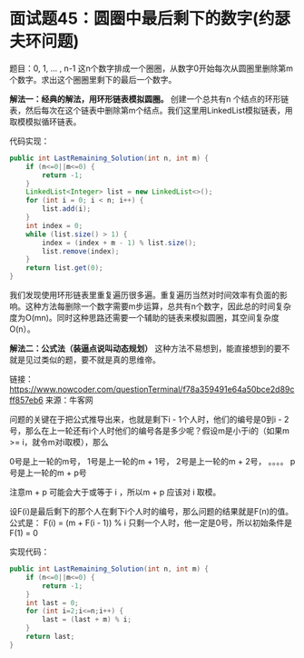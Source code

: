 # 面试题45：圆圈中最后剩下的数字(约瑟夫环问题)


题目：0, 1, … , n-1 这n个数字排成一个圈圈，从数字0开始每次从圆圏里删除第m个数字。求出这个圈圈里剩下的最后一个数字。


**解法一：经典的解法，用环形链表模拟圆圈。** 
创建一个总共有n 个结点的环形链表，然后每次在这个链表中删除第m个结点。我们这里用LinkedList模拟链表，用取模模拟循环链表。


代码实现：
```java
public int LastRemaining_Solution(int n, int m) {
    if (n<=0||m<=0) {
        return -1;
    }
    LinkedList<Integer> list = new LinkedList<>();
    for (int i = 0; i < n; i++) {
        list.add(i);
    }
    int index = 0;
    while (list.size() > 1) {
        index = (index + m - 1) % list.size();
        list.remove(index);
    }
    return list.get(0);
}

```


我们发现使用环形链表里重复遍历很多遍。重复遍历当然对时间效率有负面的影响。这种方法每删除一个数字需要m步运算，总共有n个数字，因此总的时间复杂度为O(mn)。同时这种思路还需要一个辅助的链表来模拟圆圈，其空间复杂度O(n）。

**解法二：公式法（装逼点说叫动态规划）**
这种方法不易想到，能直接想到的要不就是见过类似的题，要不就是真的思维帝。


链接：https://www.nowcoder.com/questionTerminal/f78a359491e64a50bce2d89cff857eb6
来源：牛客网

问题的关键在于把公式推导出来，也就是剩下i - 1个人时，他们的编号是0到i - 2号，那么在上一轮还有i个人时他们的编号各是多少呢？假设m是小于i的（如果m >= i，就令m对i取模），那么

0号是上一轮的m号，
1号是上一轮的m + 1号，
2号是上一轮的m + 2号，
。。。。
p号是上一轮的m + p号

注意m + p 可能会大于或等于 i ，所以m + p 应该对 i 取模。

设F(i)是最后剩下的那个人在剩下i个人时的编号，那么问题的结果就是F(n)的值。公式是：
F(i) = (m + F(i - 1)) % i
只剩一个人时，他一定是0号，所以初始条件是
F(1) = 0

实现代码：
```java
public int LastRemaining_Solution(int n, int m) {
    if (n<=0||m<=0) {
        return -1;
    }
    int last = 0;
    for (int i=2;i<=n;i++) {
        last = (last + m) % i;
    }
    return last;
}
```